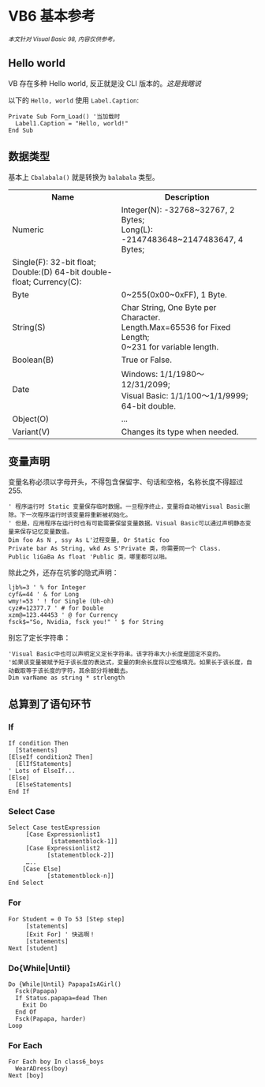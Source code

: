 # VB6 基本参考
<small><i>本文针对 Visual Basic 98, 内容仅供参考。</i></small>

## Hello world
VB 存在多种 Hello world, 反正就是没 CLI 版本的。*这是我瞎说*

以下的 `Hello, world` 使用 `Label.Caption`:
```VB
Private Sub Form_Load() '当加载时
  Label1.Caption = "Hello, world!"
End Sub
```

## 数据类型
基本上 `Cbalabala()` 就是转换为 `balabala` 类型。
<table>
  <tr>
    <th>Name</th><th>Description</th>
  </tr>
  <tr><td>Numeric</td><td>Integer(N): -32768~32767, 2 Bytes; <br />Long(L): -2147483648~2147483647, 4 Bytes;</td></tr>
  <tr><td>Single(F): 32-bit float; Double:(D) 64-bit double-float; Currency(C):</td></tr>
  <tr><td>Byte</td><td>0~255(0x00~0xFF), 1 Byte.</td></tr>
  <tr><td>String(S)</td><td>Char String, One Byte per Character.<br />Length.Max=65536 for Fixed Length;<br /> 0~231 for variable length.</td></tr>
  <tr><td>Boolean(B)</td><td>True or False.</td></tr>
  <tr><td>Date</td><td>Windows: 1/1/1980～12/31/2099;<br />Visual Basic: 1/1/100～1/1/9999;<br />64-bit double.</td></tr>
  <tr><td>Object(O)</td><td>...</td></tr>
  <tr><td>Variant(V)</td><td>Changes its type when needed.</td></tr>
  </tr>
</table>

## 变量声明
变量名称必须以字母开头，不得包含保留字、句话和空格，名称长度不得超过 255. 
```VB
' 程序运行时 Static 变量保存临时数据。一旦程序终止，变量将自动被Visual Basic删除。下一次程序运行时该变量将重新被初始化。
' 但是，应用程序在运行时也有可能需要保留变量数据。Visual Basic可以通过声明静态变量来保存记忆变量数值。
Dim foo As N , ssy As L'过程变量, Or Static foo
Private bar As String, wkd As S'Private 类，你需要同一个 Class.
Public liGaBa As float 'Public 类，哪里都可以啪。
```
除此之外，还存在坑爹的隐式声明：
```VB
ljb%=3 ' % for Integer
cyf&=44 ' & for Long
wmy!=53 ' ! for Single (Uh-oh)
cyz#=12377.7 ' # for Double
xzm@=123.44453 ' @ for Currency
fsck$="So, Nvidia, fsck you!" ' $ for String
```
别忘了定长字符串：
```VB
'Visual Basic中也可以声明定义定长字符串。该字符串大小长度是固定不变的。
'如果该变量被赋予短于该长度的表达式，变量的剩余长度将以空格填充。如果长于该长度，自动截取等于该长度的字符，其余部分将被截去。
Dim varName as string * strlength
```

## 总算到了语句环节
### If
```VB
If condition Then
  [Statements]
[ElseIf condition2 Then]
  [ElIfStatements]
' Lots of ElseIf...
[Else]
  [ElseStatements]
End If
```
### Select Case
```VB
Select Case testExpression
     [Case Expressionlist1
            [statementblock-1]]
     [Case Expressionlist2
           [statementblock-2]]
     …..
    [Case Else]
           [statementblock-n]]
End Select
```
### For
```VB
For Student = 0 To 53 [Step step]
     [statements]
     [Exit For] ' 快逃啊！
     [statements]
Next [student]
```
### Do{While|Until}
```VB
Do {While|Until} PapapaIsAGirl()
  Fsck(Papapa)
  If Status.papapa=dead Then
    Exit Do
  End Of
  Fsck(Papapa, harder)
Loop
```
### For Each
```VB
For Each boy In class6_boys
  WearADress(boy)
Next [boy]
```


